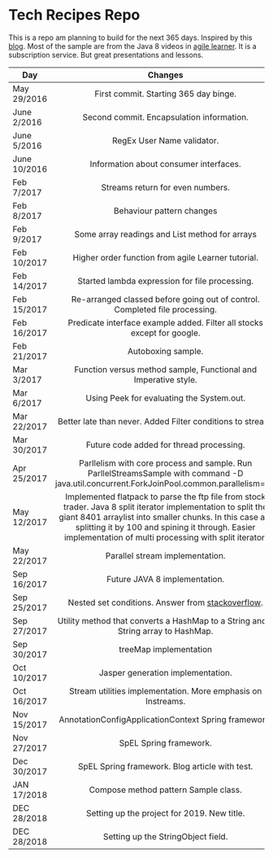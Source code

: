 # Tech Recipes Repo

This is a repo am planning to build for the next 365 days. Inspired by this [blog](https://medium.com/@jackiehluo/a-year-of-code-c7bc1d4460cb#.27835u871). Most of the sample are from the Java 8 videos in [agile learner](https://www.agilelearner.com). It is a subscription service. But great presentations and lessons.


| Day            | Changes           
| -------------  |:-------------:| 
| May 29/2016  |  First commit.  Starting 365 day binge. |
| June 2/2016  |  Second commit. Encapsulation information. |
| June 5/2016  |  RegEx User Name validator. |
| June 10/2016 |  Information about consumer interfaces. |
| Feb 7/2017   |  Streams return for even numbers. |
| Feb 8/2017   |  Behaviour pattern changes |
| Feb 9/2017   |  Some array readings and List method for arrays |
| Feb 10/2017  |  Higher order function from agile Learner tutorial. |
| Feb 14/2017  |  Started lambda expression for file processing. |
| Feb 15/2017  |  Re-arranged classed before going out of control. Completed file processing.|
| Feb 16/2017  |  Predicate interface example added. Filter all stocks except for google.|
| Feb 21/2017  |  Autoboxing sample.|
| Mar 3/2017   |  Function versus method sample, Functional and Imperative style.|
| Mar 6/2017   |  Using Peek for evaluating the System.out.|
| Mar 22/2017   |  Better late than never. Added Filter conditions to stream.|
| Mar 30/2017   |  Future code added for thread processing.|
| Apr 25/2017   |  Parllelism with core process and sample. Run ParllelStreamsSample with command -D java.util.concurrent.ForkJoinPool.common.parallelism=16|
| May 12/2017   |  Implemented flatpack to parse the ftp file from stock trader. Java 8 split iterator implementation to split the giant 8401 arraylist into smaller chunks. In this case am splitting it by 100 and spining it through. Easier implementation of multi processing with split iterator. |
| May 22/2017   |  Parallel stream implementation. |
| Sep 16/2017   |  Future JAVA 8 implementation. |
| Sep 25/2017   |  Nested set conditions. Answer from [stackoverflow](https://stackoverflow.com/questions/46408708/nested-set-block-iteration-and-range-in-lambdas). |
| Sep 27/2017   |  Utility method that converts a HashMap to a String and a String array to HashMap. |
| Sep 30/2017   | treeMap implementation |
| Oct 10/2017   | Jasper generation implementation. |
| Oct 16/2017   | Stream utilities implementation. More emphasis on Instreams.|
| Nov 15/2017   | AnnotationConfigApplicationContext Spring framework.|
| Nov 27/2017   | SpEL Spring framework.|
| Dec 30/2017   | SpEL Spring framework. Blog article with test.|
| JAN 17/2018   | Compose method pattern Sample class.|
| DEC 28/2018   | Setting up the project for 2019. New title.|
| DEC 28/2018   | Setting up the StringObject field.|